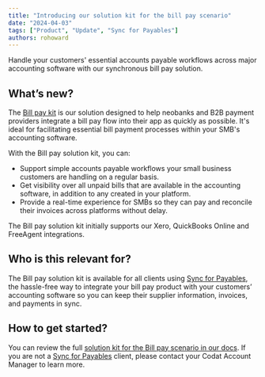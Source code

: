 ```yaml
---
title: "Introducing our solution kit for the bill pay scenario"
date: "2024-04-03"
tags: ["Product", "Update", "Sync for Payables"]
authors: rohoward
---
```


Handle your customers' essential accounts payable workflows across major accounting software with our synchronous bill pay solution.

<!--truncate-->

## What’s new? 

The [Bill pay kit](/payables/overview) is our solution designed to help neobanks and B2B payment providers integrate a bill pay flow into their app as quickly as possible. It's ideal for facilitating essential bill payment processes within your SMB's accounting software. 

With the Bill pay solution kit, you can: 

- Support simple accounts payable workflows your small business customers are handling on a regular basis. 
- Get visibility over all unpaid bills that are available in the accounting software, in addition to any created in your platform. 
- Provide a real-time experience for SMBs so they can pay and reconcile their invoices across platforms without delay. 

The Bill pay solution kit initially supports our Xero, QuickBooks Online and FreeAgent integrations. 

## Who is this relevant for? 

The Bill pay solution kit is available for all clients using [Sync for Payables](/payables/overview), the hassle-free way to integrate your bill pay product with your customers’ accounting software so you can keep their supplier information, invoices, and payments in sync. 

## How to get started?

You can review the full [solution kit for the Bill pay scenario in our docs](/payables/overview). If you are not a [Sync for Payables](/payables/overview) client, please contact your Codat Account Manager to learn more. 
